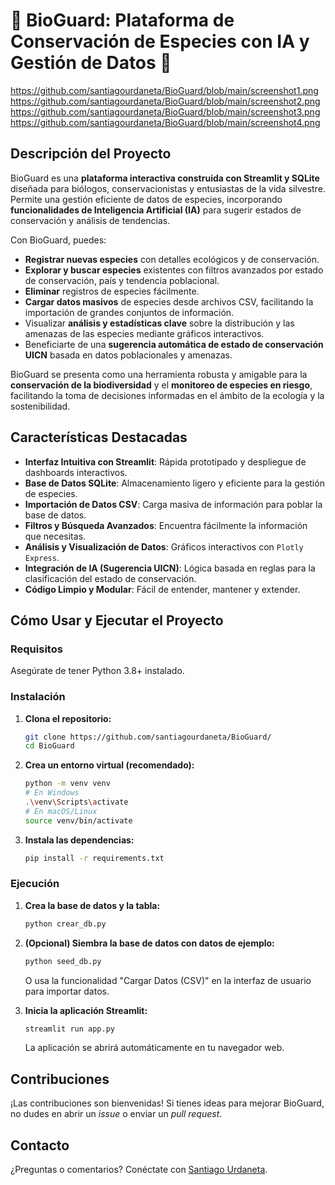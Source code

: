 # 🌱 BioGuard: Plataforma de Conservación de Especies con IA y Gestión de Datos 🐅

https://github.com/santiagourdaneta/BioGuard/blob/main/screenshot1.png
https://github.com/santiagourdaneta/BioGuard/blob/main/screenshot2.png
https://github.com/santiagourdaneta/BioGuard/blob/main/screenshot3.png
https://github.com/santiagourdaneta/BioGuard/blob/main/screenshot4.png

## Descripción del Proyecto

BioGuard es una **plataforma interactiva construida con Streamlit y SQLite** diseñada para biólogos, conservacionistas y entusiastas de la vida silvestre. Permite una gestión eficiente de datos de especies, incorporando **funcionalidades de Inteligencia Artificial (IA)** para sugerir estados de conservación y análisis de tendencias.

Con BioGuard, puedes:

* **Registrar nuevas especies** con detalles ecológicos y de conservación.
* **Explorar y buscar especies** existentes con filtros avanzados por estado de conservación, país y tendencia poblacional.
* **Eliminar** registros de especies fácilmente.
* **Cargar datos masivos** de especies desde archivos CSV, facilitando la importación de grandes conjuntos de información.
* Visualizar **análisis y estadísticas clave** sobre la distribución y las amenazas de las especies mediante gráficos interactivos.
* Beneficiarte de una **sugerencia automática de estado de conservación UICN** basada en datos poblacionales y amenazas.

BioGuard se presenta como una herramienta robusta y amigable para la **conservación de la biodiversidad** y el **monitoreo de especies en riesgo**, facilitando la toma de decisiones informadas en el ámbito de la ecología y la sostenibilidad.

## Características Destacadas

* **Interfaz Intuitiva con Streamlit**: Rápida prototipado y despliegue de dashboards interactivos.
* **Base de Datos SQLite**: Almacenamiento ligero y eficiente para la gestión de especies.
* **Importación de Datos CSV**: Carga masiva de información para poblar la base de datos.
* **Filtros y Búsqueda Avanzados**: Encuentra fácilmente la información que necesitas.
* **Análisis y Visualización de Datos**: Gráficos interactivos con `Plotly Express`.
* **Integración de IA (Sugerencia UICN)**: Lógica basada en reglas para la clasificación del estado de conservación.
* **Código Limpio y Modular**: Fácil de entender, mantener y extender.

## Cómo Usar y Ejecutar el Proyecto

### Requisitos

Asegúrate de tener Python 3.8+ instalado.

### Instalación

1.  **Clona el repositorio:**
    ```bash
    git clone https://github.com/santiagourdaneta/BioGuard/
    cd BioGuard
    ```
2.  **Crea un entorno virtual (recomendado):**
    ```bash
    python -m venv venv
    # En Windows
    .\venv\Scripts\activate
    # En macOS/Linux
    source venv/bin/activate
    ```
3.  **Instala las dependencias:**
    ```bash
    pip install -r requirements.txt
    ```

### Ejecución

1.  **Crea la base de datos y la tabla:**
    ```bash
    python crear_db.py
    ```
2.  **(Opcional) Siembra la base de datos con datos de ejemplo:**
    ```bash
    python seed_db.py
    ```
    O usa la funcionalidad "Cargar Datos (CSV)" en la interfaz de usuario para importar datos.

3.  **Inicia la aplicación Streamlit:**
    ```bash
    streamlit run app.py
    ```
    La aplicación se abrirá automáticamente en tu navegador web.

## Contribuciones

¡Las contribuciones son bienvenidas! Si tienes ideas para mejorar BioGuard, no dudes en abrir un *issue* o enviar un *pull request*.

## Contacto

¿Preguntas o comentarios? Conéctate con [Santiago Urdaneta](https://github.com/santiagourdaneta/).
